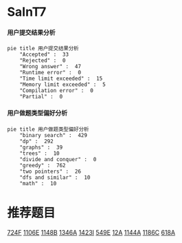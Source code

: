 # SaInT7

<!-- tabs:start -->



#### **用户提交结果分析**

```mermaid
pie title 用户提交结果分析
    "Accepted" :  33
    "Rejected" :  0
    "Wrong answer" :  47
    "Runtime error" :  0
    "Time limit exceeded" :  15
    "Memory limit exceeded" :  5
    "Compilation error" :  0
    "Partial" :  0
```

#### **用户做题类型偏好分析**

```mermaid
pie title 用户做题类型偏好分析
    "binary search" :  429
    "dp" :  292
    "graphs" :  39
    "trees" :  10
    "divide and conquer" :  0
    "greedy" :  762
    "two pointers" :  26
    "dfs and similar" :  10
    "math" :  10
```



<!-- tabs:end -->
# 推荐题目
[724F](https://codeforces.com/contest/724/problem/F)
[1106E](https://codeforces.com/contest/1106/problem/E)
[1148B](https://codeforces.com/contest/1148/problem/B)
[1346A](https://codeforces.com/contest/1346/problem/A)
[1423I](https://codeforces.com/contest/1423/problem/I)
[549E](https://codeforces.com/contest/549/problem/E)
[12A](https://codeforces.com/contest/12/problem/A)
[1144A](https://codeforces.com/contest/1144/problem/A)
[1186C](https://codeforces.com/contest/1186/problem/C)
[618A](https://codeforces.com/contest/618/problem/A)

